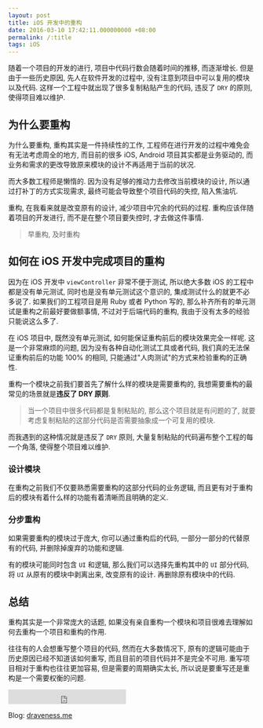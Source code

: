 ```yaml
---
layout: post
title: iOS 开发中的重构
date: 2016-03-10 17:42:11.000000000 +08:00
permalink: /:title
tags: iOS
---
```

随着一个项目的开发的进行, 项目中代码行数会随着时间的推移, 而逐渐增长. 但是由于一些历史原因, 先人在软件开发的过程中, 没有注意到项目中可以复用的模块以及代码. 这样一个工程中就出现了很多复制粘贴产生的代码, 违反了 `DRY` 的原则, 使得项目难以维护.

## 为什么要重构

为什么要重构, 重构其实是一件持续性的工作, 工程师在进行开发的过程中难免会有无法考虑周全的地方, 而目前的很多 iOS, Android 项目其实都是业务驱动的, 而业务和需求的更改导致原来模块的设计不再适用于当前的状况.

而大多数工程师是懒惰的. 因为没有足够的推动力去修改当前模块的设计, 所以通过打补丁的方式实现需求, 最终可能会导致整个项目代码的失控, 陷入焦油坑.

重构, 在我看来就是改变原有的设计, 减少项目中冗余的代码的过程. 重构应该伴随着项目的开发进行, 而不是在整个项目要失控时, 才去做这件事情.

> 早重构, 及时重构

## 如何在 iOS 开发中完成项目的重构

因为在 iOS 开发中 `viewController` 非常不便于测试, 所以绝大多数 iOS 的工程中都是没有单元测试, 同时也是没有单元测试这个意识的, 集成测试什么的就更不必多说了. 如果我们的工程项目是用 Ruby 或者 Python 写的, 那么补齐所有的单元测试是重构之前最好要做额事情, 不过对于后端代码的重构, 我由于没有太多的经验只能说这么多了.

在 iOS 项目中, 既然没有单元测试, 如何能保证重构前后的模块效果完全一样呢. 这是一个非常麻烦的问题, 因为没有各种自动化测试工具或者代码, 我们真的无法保证重构前后的功能 100% 的相同, 只能通过"人肉测试"的方式来检验重构的正确性.

重构一个模块之前我们要首先了解什么样的模块是需要重构的, 我想需要重构的最常见的场景就是**违反了 DRY 原则**.

> 当一个项目中很多代码都是复制粘贴的, 那么这个项目就是有问题的了, 就要考虑复制粘贴的这部分代码是否需要抽象成一个可复用的模块.

而我遇到的这种情况就是违反了 `DRY` 原则, 大量复制粘贴的代码遍布整个工程的每一个角落, 使得整个项目难以维护.

### 设计模块

在重构之前我们不仅要熟悉需要重构的这部分代码的业务逻辑, 而且更有对于重构后的模块有着什么样的功能有着清晰而且明确的定义.

### 分步重构

如果需要重构的模块过于庞大, 你可以通过重构后的代码, 一部分一部分的代替原有的代码, 并删除掉废弃的功能和逻辑.

有的模块可能同时包含 `UI` 和逻辑, 那么我们可以选择先重构其中的 `UI` 部分代码, 将 `UI` 从原有的模块中剥离出来, 改变原有的设计. 再删除原有模块中的代码.


## 总结

重构其实是一个非常庞大的话题, 如果没有亲自重构一个模块和项目很难去理解如何去重构一个项目和重构的作用.

往往有的人会想重写整个项目的代码, 然而在大多数情况下, 原有的逻辑可能由于历史原因已经不知道该如何重写, 而且目前的项目代码并不是完全不可用. 重写项目相对于重构也往往更加容易, 但是需要的周期确实太长, 所以说是要重写还是重构是一个需要权衡的问题.

<iframe src="http://ghbtns.com/github-btn.html?user=draveness&type=follow&size=large" height="30" width="240" frameborder="0" scrolling="0" style="width:240px; height: 30px;" allowTransparency="true"></iframe>

Blog: [draveness.me](http://draveness.me)
